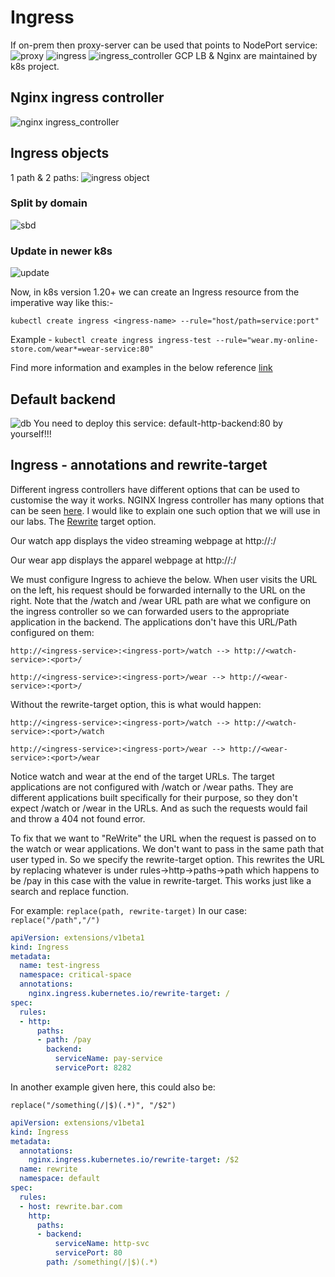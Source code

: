 # Ingress

If on-prem then proxy-server can be used that points to NodePort service:
![proxy](../images/49_proxy.png)
![ingress](../images/49_ingress.png)
![ingress_controller](../images/49_ingress_controller.png)
GCP LB & Nginx are maintained by k8s project.

## Nginx ingress controller

![nginx ingress_controller](../images/49_nginx_ingress_controller.png)

## Ingress objects
1 path & 2 paths:
![ingress object](../images/49_ingress_object.png)

### Split by domain
![sbd](../images/49_split_by_domain.png)


### Update in newer k8s
![update](../images/49_update.png)

Now, in k8s version 1.20+ we can create an Ingress resource from the imperative way like this:-

```
kubectl create ingress <ingress-name> --rule="host/path=service:port"
```

Example - ```kubectl create ingress ingress-test --rule="wear.my-online-store.com/wear*=wear-service:80"```

Find more information and examples in the below reference [link](https://kubernetes.io/docs/reference/generated/kubectl/kubectl-commands#-em-ingress-em-)

## Default backend

![db](../images/49_ingress_default_backend.png)
You need to deploy this service: default-http-backend:80 by yourself!!!

## Ingress - annotations and rewrite-target


Different ingress controllers have different options that can be used to customise the way it works. NGINX Ingress controller has many options that can be seen [here](https://kubernetes.github.io/ingress-nginx/examples/). I would like to explain one such option that we will use in our labs. The [Rewrite](https://kubernetes.github.io/ingress-nginx/examples/rewrite/) target option.


Our watch app displays the video streaming webpage at http://<watch-service>:<port>/

Our wear app displays the apparel webpage at http://<wear-service>:<port>/

We must configure Ingress to achieve the below. When user visits the URL on the left, his request should be forwarded internally to the URL on the right. Note that the /watch and /wear URL path are what we configure on the ingress controller so we can forwarded users to the appropriate application in the backend. The applications don't have this URL/Path configured on them:

```http://<ingress-service>:<ingress-port>/watch --> http://<watch-service>:<port>/```

```http://<ingress-service>:<ingress-port>/wear --> http://<wear-service>:<port>/```



Without the rewrite-target option, this is what would happen:

```http://<ingress-service>:<ingress-port>/watch --> http://<watch-service>:<port>/watch```

```http://<ingress-service>:<ingress-port>/wear --> http://<wear-service>:<port>/wear```



Notice watch and wear at the end of the target URLs. The target applications are not configured with /watch or /wear paths. They are different applications built specifically for their purpose, so they don't expect /watch or /wear in the URLs. And as such the requests would fail and throw a 404 not found error.



To fix that we want to "ReWrite" the URL when the request is passed on to the watch or wear applications. We don't want to pass in the same path that user typed in. So we specify the rewrite-target option. This rewrites the URL by replacing whatever is under rules->http->paths->path which happens to be /pay in this case with the value in rewrite-target. This works just like a search and replace function.

For example: ```replace(path, rewrite-target)```
In our case: ```replace("/path","/")```


```yaml
apiVersion: extensions/v1beta1
kind: Ingress
metadata:
  name: test-ingress
  namespace: critical-space
  annotations:
    nginx.ingress.kubernetes.io/rewrite-target: /
spec:
  rules:
  - http:
      paths:
      - path: /pay
        backend:
          serviceName: pay-service
          servicePort: 8282
```

In another example given here, this could also be:

```replace("/something(/|$)(.*)", "/$2")```

```yaml
apiVersion: extensions/v1beta1
kind: Ingress
metadata:
  annotations:
    nginx.ingress.kubernetes.io/rewrite-target: /$2
  name: rewrite
  namespace: default
spec:
  rules:
  - host: rewrite.bar.com
    http:
      paths:
      - backend:
          serviceName: http-svc
          servicePort: 80
        path: /something(/|$)(.*)
```
